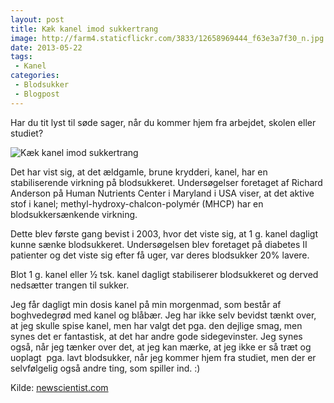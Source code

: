 ```yaml
---
layout: post
title: Kæk kanel imod sukkertrang
image: http://farm4.staticflickr.com/3833/12658969444_f63e3a7f30_n.jpg
date: 2013-05-22
tags:
 - Kanel
categories:
 - Blodsukker
 - Blogpost
---
```


Har du tit lyst til søde sager, når du kommer hjem fra arbejdet, skolen eller
studiet?

![Kæk kanel imod sukkertrang](http://farm4.staticflickr.com/3833/12658969444_f63e3a7f30.jpg)

Det har vist sig, at det ældgamle, brune krydderi, kanel, har en stabiliserende
virkning på blodsukkeret. Undersøgelser foretaget af Richard Anderson på Human
Nutrients Center i Maryland i USA viser, at det aktive stof i kanel;
methyl-hydroxy-chalcon-polymér (MHCP) har en blodsukkersænkende virkning.

Dette blev første gang bevist i 2003, hvor det viste sig, at 1 g. kanel dagligt
kunne sænke blodsukkeret. Undersøgelsen blev foretaget på diabetes II patienter
og det viste sig efter få uger, var deres blodsukker 20% lavere.

Blot 1 g. kanel eller ½ tsk. kanel dagligt stabiliserer blodsukkeret og derved
nedsætter trangen til sukker.

Jeg får dagligt min dosis kanel på min morgenmad, som består af boghvedegrød med
kanel og blåbær. Jeg har ikke selv bevidst tænkt over, at jeg skulle spise
kanel, men har valgt det pga. den dejlige smag, men synes det er fantastisk, at
det har andre gode sidegevinster. Jeg synes også, når jeg tænker over det, at
jeg kan mærke, at jeg ikke er så træt og uoplagt  pga. lavt blodsukker, når jeg
kommer hjem fra studiet, men der er selvfølgelig også andre ting, som spiller
ind. :)

Kilde: [newscientist.com](http://newscientist.com/)
